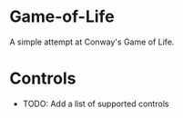 # Game-of-Life
A simple attempt at Conway's Game of Life.

# Controls
* TODO: Add a list of supported controls
